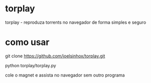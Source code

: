 # torplay
torplay - reproduza torrents no navegador de forma simples e seguro

# como usar

git clone https://github.com/joelsinhox/torplay.git

python torplay/torplay.py

cole o magnet e assista no navegador sem outro programa
